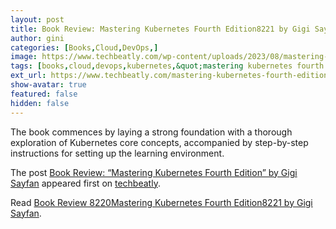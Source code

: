 ```yaml
---
layout: post
title: Book Review: Mastering Kubernetes Fourth Edition8221 by Gigi Sayfan
author: gini
categories: [Books,Cloud,DevOps,]
image: https://www.techbeatly.com/wp-content/uploads/2023/08/mastering-kubernetes-fourth-edition-by-gigi-sayfan-1024x819.jpeg
tags: [books,cloud,devops,kubernetes,&quot;mastering kubernetes fourth edition&quot; by gigi sayfan,book review,kubernetes book,mastering kubernetes,packt book,]
ext_url: https://www.techbeatly.com/mastering-kubernetes-fourth-edition-by-gigi-sayfan/
show-avatar: true
featured: false
hidden: false
---
```


<p>The book commences by laying a strong foundation with a thorough exploration of Kubernetes core concepts, accompanied by step-by-step instructions for setting up the learning environment.</p>
<p>The post <a href="https://www.techbeatly.com/mastering-kubernetes-fourth-edition-by-gigi-sayfan/">Book Review: &#8220;Mastering Kubernetes Fourth Edition&#8221; by Gigi Sayfan</a> appeared first on <a href="https://www.techbeatly.com">techbeatly</a>.</p>

Read [Book Review 8220Mastering Kubernetes Fourth Edition8221 by Gigi Sayfan](https://www.techbeatly.com/mastering-kubernetes-fourth-edition-by-gigi-sayfan/).